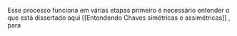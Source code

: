 Esse processo funciona em várias etapas primeiro é necessário entender o que está dissertado aqui [[Entendendo Chaves simétricas e assimétricas]] , para 